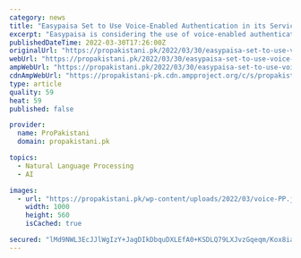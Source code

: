 ```yaml
---
category: news
title: "Easypaisa Set to Use Voice-Enabled Authentication in its Services"
excerpt: "Easypaisa is considering the use of voice-enabled authentication in its services across Pakistan, revealed Global System for Mobile Communications (GSMA)"
publishedDateTime: 2022-03-30T17:26:00Z
originalUrl: "https://propakistani.pk/2022/03/30/easypaisa-set-to-use-voice-enabled-authentication-in-its-services/"
webUrl: "https://propakistani.pk/2022/03/30/easypaisa-set-to-use-voice-enabled-authentication-in-its-services/"
ampWebUrl: "https://propakistani.pk/2022/03/30/easypaisa-set-to-use-voice-enabled-authentication-in-its-services/amp/?fbclid=IwAR0mn6_171eqdks1HaAkZq0w7Ph4NqrpnA2YCQDFi8WEyoCCrHLUWumfXw0"
cdnAmpWebUrl: "https://propakistani-pk.cdn.ampproject.org/c/s/propakistani.pk/2022/03/30/easypaisa-set-to-use-voice-enabled-authentication-in-its-services/amp/?fbclid=IwAR0mn6_171eqdks1HaAkZq0w7Ph4NqrpnA2YCQDFi8WEyoCCrHLUWumfXw0"
type: article
quality: 59
heat: 59
published: false

provider:
  name: ProPakistani
  domain: propakistani.pk

topics:
  - Natural Language Processing
  - AI

images:
  - url: "https://propakistani.pk/wp-content/uploads/2022/03/voice-PP.jpg"
    width: 1000
    height: 560
    isCached: true

secured: "lMd9NWL3EcJJlWgIzY+JagDIkDbquDXLEfA0+KSDLQ79LXJvzGqeqm/Kox8ianAyOtX0+y5Wn7nc3megdBB3FH4cyOe/9lYAthfKLaNG++jAo5ge0ncJ49yAXU3pQ3TcC8RH9wExP9N1Vk4z2fPmjYIl4KUoVKDvzEi+pnW4/o2iy+gJg5J7vezAEXGJcXq19+8DGK2EJj/5q7cVWsGHAz5QYlgyvKZ50PdRtDk2dolaLXEo21Iuy2dxR4iAuFvtJj16gcUm0+v34uxQ0fHzF3GKMCMZF1PZ2I8g6foZrawS8/0iI2FFP2bt2l9snsOncAUoMzD9arBkrfude9CIrF5F+g6q/J6B9qJeRHDfYTk=;87FbqUZuoKHu9VUgz7mI6w=="
---
```


